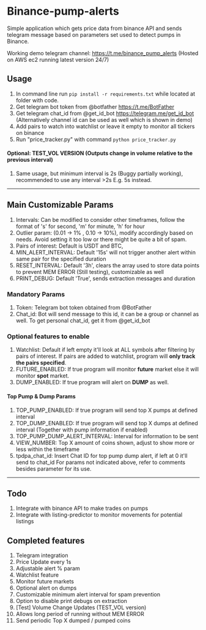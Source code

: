 # Binance-pump-alerts

Simple application which gets price data from binance API and sends telegram message based on parameters set used to detect pumps in Binance.

Working demo telegram channel: https://t.me/binance_pump_alerts (Hosted on AWS ec2 running latest version 24/7) 

## Usage

1. In command line run ```pip install -r requirements.txt``` while located at folder with code.
2. Get telegram bot token from @botfather https://t.me/BotFather
3. Get telegram chat_id from @get_id_bot https://telegram.me/get_id_bot (Alternatively channel id can be used as well which is shown in demo)
4. Add pairs to watch into watchlist or leave it empty to monitor all tickers on binance
5. Run "price_tracker.py" with command ```python price_tracker.py```

#### Optional: TEST_VOL VERSION (Outputs change in volume relative to the previous interval)
1. Same usage, but minimum interval is 2s (Buggy partially working), recommended to use any interval >2s E.g. 5s instead. 
---

## Main Customizable Params
1. Intervals: Can be modified to consider other timeframes, follow the format of 's' for second, 'm' for minute, 'h' for hour
2. Outlier param: (0.01 -> 1% , 0.10 -> 10%), modify accordingly based on needs. Avoid setting it too low or there might be quite a bit of spam.
3. Pairs of interest: Default is USDT and BTC, 
4. MIN_ALERT_INTERVAL: Default '15s' will not trigger another alert within same pair for the specified duration
5. RESET_INTERVAL: Default '3h', clears the array used to store data points to prevent MEM ERROR (Still testing), customizable as well
6. PRINT_DEBUG: Default 'True', sends extraction messages and duration

### Mandatory Params
1. Token: Telegram bot token obtained from @BotFather
2. Chat_id: Bot will send message to this id, it can be a group or channel as well. To get personal chat_id, get it from @get_id_bot

### Optional features to enable
1. Watchlist: Default if left empty it'll look at ALL symbols after filtering by pairs of interest. If pairs are added to watchlist, program will **only track the pairs specified**.
2. FUTURE_ENABLED: If true program will monitor **future** market else it will monitor **spot** market.
3. DUMP_ENABLED: If true program will alert on **DUMP** as well.

#### Top Pump & Dump Params
1. TOP_PUMP_ENABLED: If true program will send top X pumps at defined interval
2. TOP_DUMP_ENABLED: If true program will send top X dumps at defined interval (Together with pump information if enabled)
3. TOP_PUMP_DUMP_ALERT_INTERVAL: Interval for information to be sent
4. VIEW_NUMBER: Top X amount of coins shown, adjust to show more or less within the timeframe
5. tpdpa_chat_id: Insert Chat ID for top pump dump alert, if left at 0 it'll send to chat_id
For params not indicated above, refer to comments besides parameter for its use.

---
## Todo
1. Integrate with binance API to make trades on pumps
2. Integrate with listing-predictor to monitor movements for potential listings

## Completed features
1. Telegram integration
2. Price Update every 1s
3. Adjustable alert % param
4. Watchlist feature
5. Monitor future markets
6. Optional alert on dumps
7. Customizable minimum alert interval for spam prevention
8. Option to disable print debugs on extraction
9. [Test] Volume Change Updates (TEST_VOL version)
10. Allows long period of running without MEM ERROR
11. Send periodic Top X dumped / pumped coins
